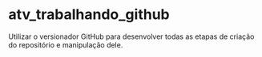 # atv_trabalhando_github
Utilizar o versionador GitHub para desenvolver todas as etapas de criação do repositório e manipulação dele.
